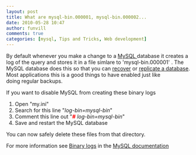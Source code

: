 ```yaml
---
layout: post
title: What are mysql-bin.000001, mysql-bin.000002...
date: 2010-05-28 10:47
author: funvill
comments: true
categories: [mysql, Tips and Tricks, Web development]
---
```

By default whenever you make a change to a <a href="http://www.mysql.com/">MySQL </a>database it creates a log of the query and stores it in a file simlare to 'mysql-bin.000001' . The MySQL database does this so that you can <a href="http://dev.mysql.com/tech-resources/articles/recovering-from-crashes.html">recover</a> or <a href="http://dev.mysql.com/doc/refman/5.0/en/replication.html">replicate a database</a>. Most applications this is a good things to have enabled just like doing regular backups.

If you want to disable MySQL from creating these binary logs
<ol>
	<li>Open "my.ini"</li>
	<li>Search for this line "<em>log-bin=mysql-bin</em>"</li>
	<li>Comment this line out "<em><strong><span style="color: #ff0000;">#</span></strong> log-bin=mysql-bin</em>"</li>
	<li>Save and restart the MySQL database</li>
</ol>
You can now safely delete these files from that directory.

For more information see <a href="http://dev.mysql.com/doc/refman/5.0/en/binary-log.html">Binary logs</a> in the <a href="dev.mysql.com">MySQL documentation</a>
